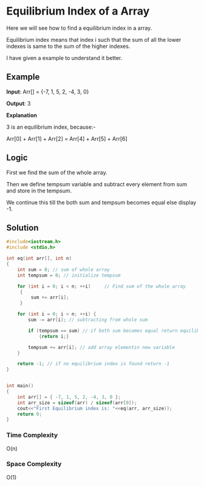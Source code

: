 # Equilibrium Index of a Array

Here we will see how to find a equilibrium index in a array.

Equilibrium index means that index i such that the sum of all the lower indexes is same to the sum of the higher indexes.

I have given a example to understand it better.

## Example

**Input**: Arr[] = {-7, 1, 5, 2, -4, 3, 0}

**Output**: 3

**Explanation**

3 is an equilibrium index, because:-

Arr[0] + Arr[1] + Arr[2] = Arr[4] + Arr[5] + Arr[6]

## Logic

First we find the sum of the whole array.

Then we define tempsum variable and subtract every element from sum and store in the tempsum.

We continue this till the both sum and tempsum becomes equal else display -1.

## Solution

```cpp
#include<iostream.h>
#include <stdio.h>

int eq(int arr[], int n)
{
	int sum = 0; // sum of whole array
	int tempsum = 0; // initialize tempsum

	for (int i = 0; i < n; ++i) 	// Find sum of the whole array
     {
         sum += arr[i];
     }

	for (int i = 0; i < n; ++i) {
		sum -= arr[i]; // subtracting from whole sum

		if (tempsum == sum) // if both sum becomes equal return equilibrium index
			{return i;}

		tempsum += arr[i]; // add array elementin new variable
	}

	return -1; // if no equilibrium index is found return -1
}


int main()
{
	int arr[] = { -7, 1, 5, 2, -4, 3, 0 };
	int arr_size = sizeof(arr) / sizeof(arr[0]);
	cout<<"First Equilibrium index is: "<<eq(arr, arr_size));
	return 0;
}

```

### Time Complexity

O(n)

### Space Complexity

O(1)

